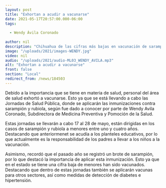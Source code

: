 ```yaml
---
layout: post
title: "Exhortan a acudir a vacunarse"
date: 2021-05-17T20:57:00.000-06:00
tags:
  
  - Wendy Ávila Coronado
  
author: nil
description: "Chihuahua de las cifras más bajas en vacunación de sarampión y rubiola."
image: "/uploads/2021/images-WENDY.jpg"
video: nil
audio: "/uploads/2021/audio-ML03_WENDY_AVILA.mp3"
alt: "Exhortan a acudir a vacunarse"
front: false
section: "Local"
redirect_from: /news/184503
---
```


Debido a la importancia que se tiene en materia de salud, personal del área de salud exhortó a vacunarse. Esto ya que se está llevando a cabo las Jornadas de Salud Pública, donde se aplicarán las inmunizaciones contra sarampión y rubiola, según fue dado a conocer por parte de Wendy Avila Coronado, Subdirectora de Medicina Preventiva y Pomoción de la Salud.

Estas jornadas se llevarán a cabo 17 al 28 de mayo, están dirigidas en los casos de sarampión y rubiola a menores entre uno y cuatro años. Destacando que anteriormenet se acudía a los planteles educativos, por lo que actualmente es la responsabilidad de los padres a llevar a los niños a la vacunación.

Asimismo, recordó que el pasado año se registró un brote de sarampión, por lo que destacó la importancia de aplicar esta inmunización. Esto ya que en el estado se tiene una cifra baja de menores han sido vacunados.
Destacando que dentro de estas jornadas también se aplicarán vacunas para otros sectores, así como medidas de detección de diabetes e hipertensión.
